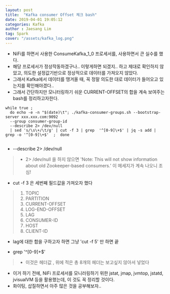 ```yaml
---
layout: post
title:  "Kafka consumer Offset 체크 bash"
date: 2019-04-01 19:05:12
categories: Kafka
author : Jaesang Lim
tag: Spark
cover: "/assets/kafka_log.png"
---
```


- NiFi를 하면서 사용한 ConsumeKafka_1_0 프로세서를, 사용하면서 큰 실수를 했다.
- 해당 프로세서가 정상작동하겠구나.. 이렇게하면 되겠지.. 하고 제대로 확인하지 않았고, 의도한 설정값기반으로 정상적으로 데이터를 가져오지 않았다.
- 그래서 Kafka에서 데이터를 땡겨올 때, 꼭 정말 의도한 대로 데이터가 들어오고 있는지를 확인해야겠다..
- 그래서 간단하지만 모니터링하기 쉬운 CURRENT-OFFSET의 합을 계속 보여주는 bash를 정리하고자한다.

```
while true ; 
  do echo -e -n "$(date)\t"; ./kafka-consumer-groups.sh --bootstrap-server xxx.xxx.com:9092 
  --group consumer-group-id 
  --describe 2> /dev/null  
  | sed 's/\s\+/\t/g' | cut -f 3 | grep  '^[0-9]\+$' | jq -s add | grep -o '^[0-9]\+$'  ;  done
  
```

- --describe 2> /dev/null 
 > - 2> /dev/null 을 하지 않으면 'Note: This will not show information about old Zookeeper-based consumers.' 이 메세지가 계속 나오니 조심!

- cut -f 3 은 세번째 필드값을 가져오자 했다
 > 1. TOPIC
 > 2. PARTITION
 > 3. CURRENT-OFFSET
 > 4. LOG-END-OFFSET
 > 5. LAG
 > 6. CONSUMER-ID
 > 7. HOST
 > 8. CLIENT-ID

- lag에 대한 합을 구하고자 하면 그냥 'cut -f 5' 만 하면 끝

- grep  '^[0-9]\+$' 
> - 이것은 헤더값 , 위에 적은 총 8개의 헤더는 보고싶지 않아서 넣었다


- 이거 하기 전에, NiFi 프로세서를 모니러링하기 위한 jstat, jmap, jvmtop, jstatd, jvisualVM 등을 활용했는데, 이 것도 꼭 정리할 것이다. 
- 화이팅, 삽질하면서 아주 많은 것을 공부해보자..
